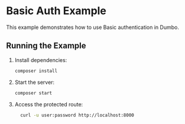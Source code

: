 # Basic Auth Example

This example demonstrates how to use Basic authentication in Dumbo.

## Running the Example

1. Install dependencies:

   ```bash
   composer install
   ```

2. Start the server:

   ```bash
   composer start
   ```

3. Access the protected route:

   ```bash
     curl -u user:password http://localhost:8000
   ```
